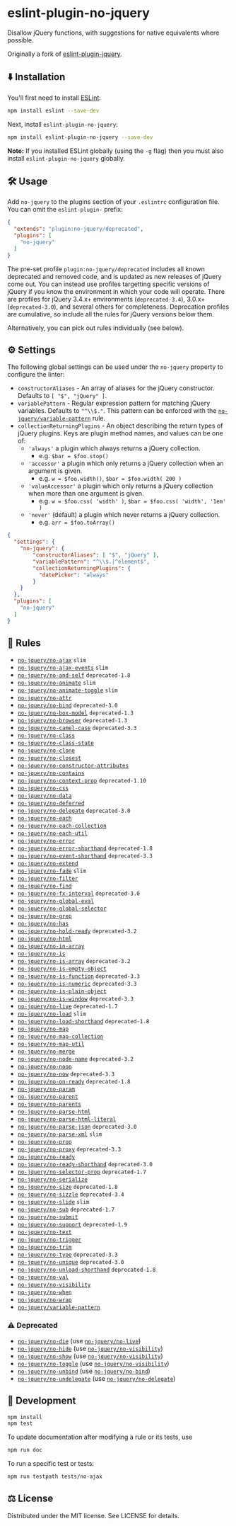 <!-- This file is built by build-readme.js. Do not edit it directly; edit README.md.template instead. -->
# eslint-plugin-no-jquery

Disallow jQuery functions, with suggestions for native equivalents where possible.

Originally a fork of [eslint-plugin-jquery](https://github.com/dgraham/eslint-plugin-jquery/).

## ⬇️ Installation

You'll first need to install [ESLint](http://eslint.org):

```sh
npm install eslint --save-dev
```

Next, install `eslint-plugin-no-jquery`:

```sh
npm install eslint-plugin-no-jquery --save-dev
```

**Note:** If you installed ESLint globally (using the `-g` flag) then you must also install `eslint-plugin-no-jquery` globally.

## 🛠️ Usage

Add `no-jquery` to the plugins section of your `.eslintrc` configuration file. You can omit the `eslint-plugin-` prefix:

```json
{
  "extends": "plugin:no-jquery/deprecated",
  "plugins": [
    "no-jquery"
  ]
}
```

The pre-set profile `plugin:no-jquery/deprecated` includes all known deprecated and removed code, and is updated as new releases of jQuery come out. You can instead use profiles targetting specific versions of jQuery if you know the environment in which your code will operate. There are profiles for jQuery 3.4.x+ environments (`deprecated-3.4`), 3.0.x+ (`deprecated-3.0`), and several others for completeness. Deprecation profiles are cumulative, so include all the rules for jQuery versions below them.

Alternatively, you can pick out rules individually (see below).

## ⚙️ Settings

The following global settings can be used under the `no-jquery` property to configure the linter:

* `constructorAliases` - An array of aliases for the jQuery constructor. Defaults to `[ "$", "jQuery" ]`.
* `variablePattern` - Regular expression pattern for matching jQuery variables. Defaults to `"^\\$."`. This pattern can be enforced with the [`no-jquery/variable-pattern`](docs/variable-pattern.md) rule.
* `collectionReturningPlugins` - An object describing the return types of jQuery plugins. Keys are plugin method names, and values can be one of:
  * `'always'` a plugin which always returns a jQuery collection.
    * e.g. `$bar = $foo.stop()`
  * `'accessor'` a plugin which only returns a jQuery collection when an argument is given.
    * e.g. `w = $foo.width()`, `$bar = $foo.width( 200 )`
  * `'valueAccessor'` a plugin which only returns a jQuery collection when more than one argument is given.
    * e.g. `w = $foo.css( 'width' )`, `$bar = $foo.css( 'width', '1em' )`
  * `'never'` (default) a plugin which never returns a jQuery collection.
    * e.g. `arr = $foo.toArray()`

```json
{
  "settings": {
    "no-jquery": {
        "constructorAliases": [ "$", "jQuery" ],
        "variablePattern": "^\\$.|^element$",
        "collectionReturningPlugins": {
          "datePicker": "always"
        }
    }
  },
  "plugins": [
    "no-jquery"
  ]
}
```

## 📖 Rules

* [`no-jquery/no-ajax`](docs/no-ajax.md) `slim`
* [`no-jquery/no-ajax-events`](docs/no-ajax-events.md) `slim`
* [`no-jquery/no-and-self`](docs/no-and-self.md) `deprecated-1.8`
* [`no-jquery/no-animate`](docs/no-animate.md) `slim`
* [`no-jquery/no-animate-toggle`](docs/no-animate-toggle.md) `slim`
* [`no-jquery/no-attr`](docs/no-attr.md)
* [`no-jquery/no-bind`](docs/no-bind.md) `deprecated-3.0`
* [`no-jquery/no-box-model`](docs/no-box-model.md) `deprecated-1.3`
* [`no-jquery/no-browser`](docs/no-browser.md) `deprecated-1.3`
* [`no-jquery/no-camel-case`](docs/no-camel-case.md) `deprecated-3.3`
* [`no-jquery/no-class`](docs/no-class.md)
* [`no-jquery/no-class-state`](docs/no-class-state.md)
* [`no-jquery/no-clone`](docs/no-clone.md)
* [`no-jquery/no-closest`](docs/no-closest.md)
* [`no-jquery/no-constructor-attributes`](docs/no-constructor-attributes.md)
* [`no-jquery/no-contains`](docs/no-contains.md)
* [`no-jquery/no-context-prop`](docs/no-context-prop.md) `deprecated-1.10`
* [`no-jquery/no-css`](docs/no-css.md)
* [`no-jquery/no-data`](docs/no-data.md)
* [`no-jquery/no-deferred`](docs/no-deferred.md)
* [`no-jquery/no-delegate`](docs/no-delegate.md) `deprecated-3.0`
* [`no-jquery/no-each`](docs/no-each.md)
* [`no-jquery/no-each-collection`](docs/no-each-collection.md)
* [`no-jquery/no-each-util`](docs/no-each-util.md)
* [`no-jquery/no-error`](docs/no-error.md)
* [`no-jquery/no-error-shorthand`](docs/no-error-shorthand.md) `deprecated-1.8`
* [`no-jquery/no-event-shorthand`](docs/no-event-shorthand.md) `deprecated-3.3`
* [`no-jquery/no-extend`](docs/no-extend.md)
* [`no-jquery/no-fade`](docs/no-fade.md) `slim`
* [`no-jquery/no-filter`](docs/no-filter.md)
* [`no-jquery/no-find`](docs/no-find.md)
* [`no-jquery/no-fx-interval`](docs/no-fx-interval.md) `deprecated-3.0`
* [`no-jquery/no-global-eval`](docs/no-global-eval.md)
* [`no-jquery/no-global-selector`](docs/no-global-selector.md)
* [`no-jquery/no-grep`](docs/no-grep.md)
* [`no-jquery/no-has`](docs/no-has.md)
* [`no-jquery/no-hold-ready`](docs/no-hold-ready.md) `deprecated-3.2`
* [`no-jquery/no-html`](docs/no-html.md)
* [`no-jquery/no-in-array`](docs/no-in-array.md)
* [`no-jquery/no-is`](docs/no-is.md)
* [`no-jquery/no-is-array`](docs/no-is-array.md) `deprecated-3.2`
* [`no-jquery/no-is-empty-object`](docs/no-is-empty-object.md)
* [`no-jquery/no-is-function`](docs/no-is-function.md) `deprecated-3.3`
* [`no-jquery/no-is-numeric`](docs/no-is-numeric.md) `deprecated-3.3`
* [`no-jquery/no-is-plain-object`](docs/no-is-plain-object.md)
* [`no-jquery/no-is-window`](docs/no-is-window.md) `deprecated-3.3`
* [`no-jquery/no-live`](docs/no-live.md) `deprecated-1.7`
* [`no-jquery/no-load`](docs/no-load.md) `slim`
* [`no-jquery/no-load-shorthand`](docs/no-load-shorthand.md) `deprecated-1.8`
* [`no-jquery/no-map`](docs/no-map.md)
* [`no-jquery/no-map-collection`](docs/no-map-collection.md)
* [`no-jquery/no-map-util`](docs/no-map-util.md)
* [`no-jquery/no-merge`](docs/no-merge.md)
* [`no-jquery/no-node-name`](docs/no-node-name.md) `deprecated-3.2`
* [`no-jquery/no-noop`](docs/no-noop.md)
* [`no-jquery/no-now`](docs/no-now.md) `deprecated-3.3`
* [`no-jquery/no-on-ready`](docs/no-on-ready.md) `deprecated-1.8`
* [`no-jquery/no-param`](docs/no-param.md)
* [`no-jquery/no-parent`](docs/no-parent.md)
* [`no-jquery/no-parents`](docs/no-parents.md)
* [`no-jquery/no-parse-html`](docs/no-parse-html.md)
* [`no-jquery/no-parse-html-literal`](docs/no-parse-html-literal.md)
* [`no-jquery/no-parse-json`](docs/no-parse-json.md) `deprecated-3.0`
* [`no-jquery/no-parse-xml`](docs/no-parse-xml.md) `slim`
* [`no-jquery/no-prop`](docs/no-prop.md)
* [`no-jquery/no-proxy`](docs/no-proxy.md) `deprecated-3.3`
* [`no-jquery/no-ready`](docs/no-ready.md)
* [`no-jquery/no-ready-shorthand`](docs/no-ready-shorthand.md) `deprecated-3.0`
* [`no-jquery/no-selector-prop`](docs/no-selector-prop.md) `deprecated-1.7`
* [`no-jquery/no-serialize`](docs/no-serialize.md)
* [`no-jquery/no-size`](docs/no-size.md) `deprecated-1.8`
* [`no-jquery/no-sizzle`](docs/no-sizzle.md) `deprecated-3.4`
* [`no-jquery/no-slide`](docs/no-slide.md) `slim`
* [`no-jquery/no-sub`](docs/no-sub.md) `deprecated-1.7`
* [`no-jquery/no-submit`](docs/no-submit.md)
* [`no-jquery/no-support`](docs/no-support.md) `deprecated-1.9`
* [`no-jquery/no-text`](docs/no-text.md)
* [`no-jquery/no-trigger`](docs/no-trigger.md)
* [`no-jquery/no-trim`](docs/no-trim.md)
* [`no-jquery/no-type`](docs/no-type.md) `deprecated-3.3`
* [`no-jquery/no-unique`](docs/no-unique.md) `deprecated-3.0`
* [`no-jquery/no-unload-shorthand`](docs/no-unload-shorthand.md) `deprecated-1.8`
* [`no-jquery/no-val`](docs/no-val.md)
* [`no-jquery/no-visibility`](docs/no-visibility.md)
* [`no-jquery/no-when`](docs/no-when.md)
* [`no-jquery/no-wrap`](docs/no-wrap.md)
* [`no-jquery/variable-pattern`](docs/variable-pattern.md)

### ⚠️ Deprecated

* [`no-jquery/no-die`](docs/no-die.md) (use [`no-jquery/no-live`](docs/no-live.md))
* [`no-jquery/no-hide`](docs/no-hide.md) (use [`no-jquery/no-visibility`](docs/no-visibility.md))
* [`no-jquery/no-show`](docs/no-show.md) (use [`no-jquery/no-visibility`](docs/no-visibility.md))
* [`no-jquery/no-toggle`](docs/no-toggle.md) (use [`no-jquery/no-visibility`](docs/no-visibility.md))
* [`no-jquery/no-unbind`](docs/no-unbind.md) (use [`no-jquery/no-bind`](docs/no-bind.md))
* [`no-jquery/no-undelegate`](docs/no-undelegate.md) (use [`no-jquery/no-delegate`](docs/no-delegate.md))

## 🤖 Development

```sh
npm install
npm test
```

To update documentation after modifying a rule or its tests, use

```sh
npm run doc
```

To run a specific test or tests:

```sh
npm run testpath tests/no-ajax
```

## ⚖️ License

Distributed under the MIT license. See LICENSE for details.
